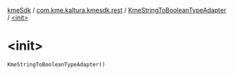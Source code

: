 [kmeSdk](../../index.md) / [com.kme.kaltura.kmesdk.rest](../index.md) / [KmeStringToBooleanTypeAdapter](index.md) / [&lt;init&gt;](./-init-.md)

# &lt;init&gt;

`KmeStringToBooleanTypeAdapter()`